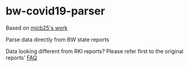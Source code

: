 # bw-covid19-parser

Based on [micb25's work](https://github.com/micb25/DE_COVID19_DATA)  

Parse data directly from BW state reports

Data looking different from RKI reports? Please refer first to the original reports' [FAQ](https://www.gesundheitsamt-bw.de/lga/de/fachinformationen/infodienste-newsletter/infektnews/seiten/lagebericht-covid-19/faq-zu-lagebericht/#modal-content)
